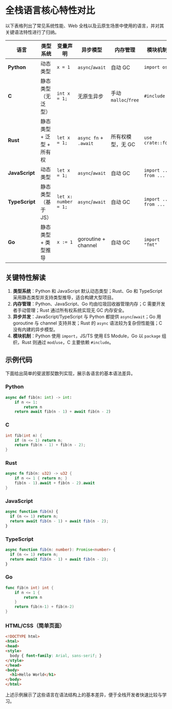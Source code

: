 # 全栈语言核心特性对比

以下表格列出了常见系统性能、Web 全栈以及云原生场景中使用的语言，并对其关键语法特性进行了归纳。

| 语言 | 类型系统 | 变量声明 | 异步模型 | 内存管理 | 模块机制 |
|------|---------|---------|---------|---------|---------|
| **Python** | 动态类型 | `x = 1` | `async`/`await` | 自动 GC | `import os` |
| **C** | 静态类型（无泛型） | `int x = 1;` | 无原生异步 | 手动 `malloc`/`free` | `#include` |
| **Rust** | 静态类型 + 泛型 + 所有权 | `let x = 1;` | `async fn` + `.await` | 所有权模型，无 GC | `use crate::foo` |
| **JavaScript** | 动态类型 | `let x = 1;` | `async`/`await` | 自动 GC | `import ... from ...` |
| **TypeScript** | 静态类型（基于 JS） | `let x: number = 1;` | `async`/`await` | 自动 GC | `import ... from ...` |
| **Go** | 静态类型 + 类型推导 | `x := 1` | goroutine + channel | 自动 GC | `import "fmt"` |

## 关键特性解读
1. **类型系统**：Python 和 JavaScript 默认动态类型；Rust、Go 和 TypeScript 采用静态类型并支持类型推导，适合构建大型项目。
2. **内存管理**：Python、JavaScript、Go 均由垃圾回收器管理内存；C 需要开发者手动管理；Rust 通过所有权系统实现无 GC 内存安全。
3. **异步并发**：JavaScript/TypeScript 与 Python 都提供 `async`/`await`；Go 用 goroutine 与 channel 支持并发；Rust 的 `async` 语法较为复杂但性能强；C 没有内建的异步模型。
4. **模块机制**：Python 使用 `import`，JS/TS 使用 ES Module，Go 以 `package` 组织，Rust 则通过 `mod`/`use`，C 主要依赖 `#include`。

## 示例代码
下面给出简单的斐波那契数列实现，展示各语言的基本语法差异。

### Python
```python
async def fib(n: int) -> int:
    if n <= 1:
        return n
    return await fib(n - 1) + await fib(n - 2)
```

### C
```c
int fib(int n) {
    if (n <= 1) return n;
    return fib(n - 1) + fib(n - 2);
}
```

### Rust
```rust
async fn fib(n: u32) -> u32 {
    if n <= 1 { return n; }
    fib(n - 1).await + fib(n - 2).await
}
```

### JavaScript
```javascript
async function fib(n) {
  if (n <= 1) return n;
  return await fib(n - 1) + await fib(n - 2);
}
```

### TypeScript
```typescript
async function fib(n: number): Promise<number> {
  if (n <= 1) return n;
  return await fib(n - 1) + await fib(n - 2);
}
```

### Go
```go
func fib(n int) int {
    if n <= 1 {
        return n
    }
    return fib(n-1) + fib(n-2)
}
```

### HTML/CSS（简单页面）
```html
<!DOCTYPE html>
<html>
<head>
<style>
  body { font-family: Arial, sans-serif; }
</style>
</head>
<body>
  <h1>Hello World</h1>
</body>
</html>
```

上述示例展示了这些语言在语法结构上的基本差异，便于全栈开发者快速比较与学习。
